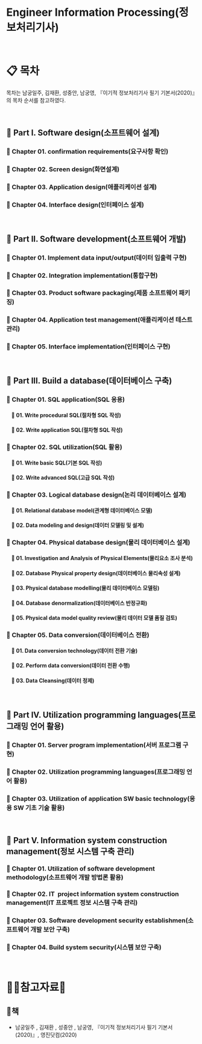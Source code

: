 # Engineer Information Processing(정보처리기사)


<br/>

# :clipboard: 목차
목차는 남궁일주, 김재환, 성중안, 남궁영, 『이기적 정보처리기사 필기 기본서(2020)』의 목차 순서를 참고하였다.

<br/>

## :scroll: Part I. Software design(소프트웨어 설계)
  ### :page_facing_up: Chapter 01. confirmation requirements(요구사항 확인)
  ### :page_facing_up: Chapter 02. Screen design(화면설계)
  ### :page_facing_up: Chapter 03. Application design(애플리케이션 설계)
  ### :page_facing_up: Chapter 04. Interface design(인터페이스 설계)

<br/>

## :scroll: Part II. Software development(소프트웨어 개발)
 ### :page_facing_up: Chapter 01. Implement data input/output(데이터 입출력 구현)
 ### :page_facing_up: Chapter 02. Integration implementation(통합구현)
 ### :page_facing_up: Chapter 03. Product software packaging(제품 소프트웨어 패키징)
 ### :page_facing_up: Chapter 04. Application test management(애플리케이션 테스트 관리)
 ### :page_facing_up: Chapter 05. Interface implementation(인터페이스 구현)


<br/>

## :scroll: Part III. Build a database(데이터베이스 구축)
 ### :page_facing_up: Chapter 01. SQL application(SQL 응용)  
  #### &nbsp; &nbsp; :memo: 01. Write procedural SQL(절차형 SQL 작성)
  #### &nbsp; &nbsp; :memo: 02. Write application SQL(절차형 SQL 작성)
 
 ### :page_facing_up: Chapter 02. SQL utilization(SQL 활용)
  #### &nbsp; &nbsp; :memo: 01. Write basic SQL(기본 SQL 작성)
  #### &nbsp; &nbsp; :memo: 02. Write advanced SQL(고급 SQL 작성) 
  
 ### :page_facing_up: Chapter 03. Logical database design(논리 데이터베이스 설계)
   #### &nbsp; &nbsp; :memo: 01. Relational database model(관계형 데이터베이스 모델)
   #### &nbsp; &nbsp; :memo: 02. Data modeling and design(데이터 모델링 및 설계)
   
 ### :page_facing_up: Chapter 04. Physical database design(물리 데이터베이스 설계)
  #### &nbsp; &nbsp; :memo: 01. Investigation and Analysis of Physical Elements(물리요소 조사 분석)
  #### &nbsp; &nbsp; :memo: 02. Database Physical property design(데이터베이스 물리속성 설계)   
  #### &nbsp; &nbsp; :memo: 03. Physical database modelling(물리 데이터베이스 모델링)
  #### &nbsp; &nbsp; :memo: 04. Database denormalization(데이터베이스 반정규화)
  #### &nbsp; &nbsp; :memo: 05. Physical data model quality review(물리 데이터 모델 품질 검토)
  
 ### :page_facing_up: Chapter 05. Data conversion(데이터베이스 전환)
  #### &nbsp; &nbsp; :memo: 01. Data conversion technology(데이터 전환 기술)
  #### &nbsp; &nbsp; :memo: 02. Perform data conversion(데이터 전환 수행)   
  #### &nbsp; &nbsp; :memo: 03. Data Cleansing(데이터 정제)

<br/>

## :scroll: Part IV. Utilization programming languages(프로그래밍 언어 활용)
 ### :page_facing_up: Chapter 01. Server program implementation(서버 프로그램 구현)
 ### :page_facing_up: Chapter 02. Utilization programming languages(프로그래밍 언어 활용)
 ### :page_facing_up: Chapter 03. Utilization of application SW basic technology(응용 SW 기초 기술 활용)

<br/>

## :scroll: Part V. Information system construction management(정보 시스템 구축 관리)
  ### :page_facing_up: Chapter 01. Utilization of software development methodology(소프트웨어 개발 방법론 활용)
  ### :page_facing_up: Chapter 02. IT  project information system construction management(IT 프로젝트 정보 시스템 구축 관리)
  ### :page_facing_up: Chapter 03. Software development security establishmen(소프트웨어 개발 보안 구축)
  ### :page_facing_up: Chapter 04. Build system security(시스템 보안 구축) 


<br/>

# :ok_woman:참고자료:bow:

## :book:책
* 남궁일주 , 김재환 , 성중안 , 남궁영, 『이기적 정보처리기사 필기 기본서(2020)』, 영진닷컴(2020)
